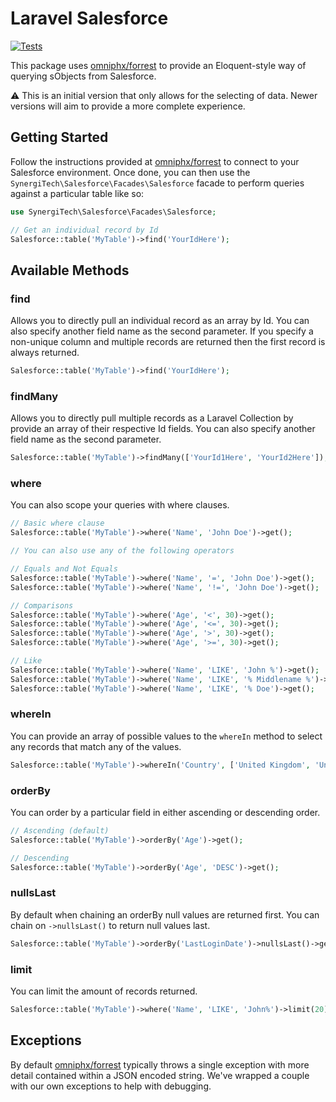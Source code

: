 # Laravel Salesforce

[![Tests](https://github.com/SynergiTech/laravel-salesforce/actions/workflows/test.yml/badge.svg)](https://github.com/SynergiTech/laravel-salesforce/actions/workflows/test.yml)

This package uses [omniphx/forrest](https://github.com/omniphx/forrest) to provide an Eloquent-style way of querying sObjects from Salesforce.

:warning: This is an initial version that only allows for the selecting of data. Newer versions will aim to provide a more complete experience.

## Getting Started

Follow the instructions provided at [omniphx/forrest](https://github.com/omniphx/forrest) to connect to your Salesforce environment.
Once done, you can then use the `SynergiTech\Salesforce\Facades\Salesforce` facade to perform queries against a particular table like so:

```php
use SynergiTech\Salesforce\Facades\Salesforce;

// Get an individual record by Id
Salesforce::table('MyTable')->find('YourIdHere');
```

## Available Methods

### find

Allows you to directly pull an individual record as an array by Id.
You can also specify another field name as the second parameter.
If you specify a non-unique column and multiple records are returned then the first record is always returned.

```php
Salesforce::table('MyTable')->find('YourIdHere');
```

### findMany

Allows you to directly pull multiple records as a Laravel Collection by provide an array of their respective Id fields.
You can also specify another field name as the second parameter.

```php
Salesforce::table('MyTable')->findMany(['YourId1Here', 'YourId2Here']);
```

### where

You can also scope your queries with where clauses.

```php
// Basic where clause
Salesforce::table('MyTable')->where('Name', 'John Doe')->get();

// You can also use any of the following operators

// Equals and Not Equals
Salesforce::table('MyTable')->where('Name', '=', 'John Doe')->get();
Salesforce::table('MyTable')->where('Name', '!=', 'John Doe')->get();

// Comparisons
Salesforce::table('MyTable')->where('Age', '<', 30)->get();
Salesforce::table('MyTable')->where('Age', '<=', 30)->get();
Salesforce::table('MyTable')->where('Age', '>', 30)->get();
Salesforce::table('MyTable')->where('Age', '>=', 30)->get();

// Like
Salesforce::table('MyTable')->where('Name', 'LIKE', 'John %')->get();
Salesforce::table('MyTable')->where('Name', 'LIKE', '% Middlename %')->get();
Salesforce::table('MyTable')->where('Name', 'LIKE', '% Doe')->get();
```

### whereIn

You can provide an array of possible values to the `whereIn` method to select any records that match any of the values.

```php
Salesforce::table('MyTable')->whereIn('Country', ['United Kingdom', 'United States'])->get();
```

### orderBy

You can order by a particular field in either ascending or descending order.

```php
// Ascending (default)
Salesforce::table('MyTable')->orderBy('Age')->get();

// Descending
Salesforce::table('MyTable')->orderBy('Age', 'DESC')->get();
```

### nullsLast

By default when chaining an orderBy null values are returned first.
You can chain on `->nullsLast()` to return null values last.

```php
Salesforce::table('MyTable')->orderBy('LastLoginDate')->nullsLast()->get();
```

### limit

You can limit the amount of records returned.

```php
Salesforce::table('MyTable')->where('Name', 'LIKE', 'John%')->limit(20)->get();
```

## Exceptions

By default [omniphx/forrest](https://github.com/omniphx/forrest) typically throws a single exception with more detail contained within a JSON encoded string.
We've wrapped a couple with our own exceptions to help with debugging.